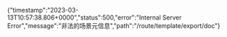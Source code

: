 {"timestamp":"2023-03-13T10:57:38.806+0000","status":500,"error":"Internal Server Error","message":"非法的场景元信息","path":"/route/template/export/doc"}